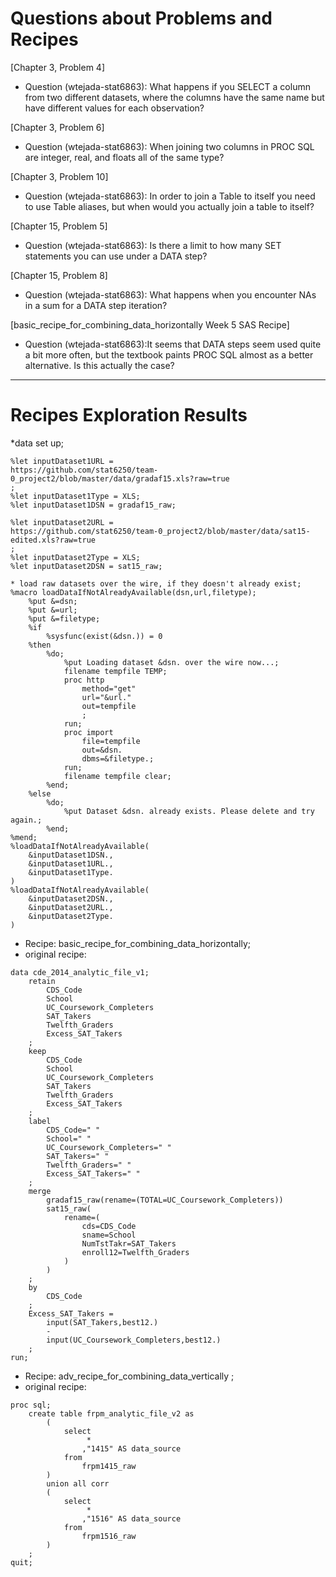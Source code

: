 
# Questions about Problems and Recipes



[Chapter 3, Problem 4]
* Question (wtejada-stat6863): What happens if you SELECT a column from two different datasets, where the columns have the same name but have different values for each observation? 

[Chapter 3, Problem 6]
* Question (wtejada-stat6863): When joining two columns in PROC SQL are integer, real, and floats all of the same type?
 
[Chapter 3, Problem 10]
* Question (wtejada-stat6863): In order to join a Table to itself you need to use Table aliases, but when would you actually join a table to itself?

[Chapter 15, Problem 5]
* Question (wtejada-stat6863): Is there a limit to how many SET statements you can use under a DATA step?

[Chapter 15, Problem 8]
* Question (wtejada-stat6863): What happens when you encounter NAs in a sum for a DATA step iteration?

[basic_recipe_for_combining_data_horizontally Week 5 SAS Recipe]
* Question (wtejada-stat6863):It seems that DATA steps seem used quite a bit more often, but the textbook paints PROC SQL almost as a better alternative. Is this actually the case?



***



# Recipes Exploration Results



*data set up;
```
%let inputDataset1URL =
https://github.com/stat6250/team-0_project2/blob/master/data/gradaf15.xls?raw=true
;
%let inputDataset1Type = XLS;
%let inputDataset1DSN = gradaf15_raw;

%let inputDataset2URL =
https://github.com/stat6250/team-0_project2/blob/master/data/sat15-edited.xls?raw=true
;
%let inputDataset2Type = XLS;
%let inputDataset2DSN = sat15_raw;

* load raw datasets over the wire, if they doesn't already exist;
%macro loadDataIfNotAlreadyAvailable(dsn,url,filetype);
    %put &=dsn;
    %put &=url;
    %put &=filetype;
    %if
        %sysfunc(exist(&dsn.)) = 0
    %then
        %do;
            %put Loading dataset &dsn. over the wire now...;
            filename tempfile TEMP;
            proc http
                method="get"
                url="&url."
                out=tempfile
                ;
            run;
            proc import
                file=tempfile
                out=&dsn.
                dbms=&filetype.;
            run;
            filename tempfile clear;
        %end;
    %else
        %do;
            %put Dataset &dsn. already exists. Please delete and try again.;
        %end;
%mend;
%loadDataIfNotAlreadyAvailable(
    &inputDataset1DSN.,
    &inputDataset1URL.,
    &inputDataset1Type.
)
%loadDataIfNotAlreadyAvailable(
    &inputDataset2DSN.,
    &inputDataset2URL.,
    &inputDataset2Type.
)
```

* Recipe:  basic_recipe_for_combining_data_horizontally; 
* original recipe:
```
data cde_2014_analytic_file_v1;
    retain
        CDS_Code
        School
        UC_Coursework_Completers
        SAT_Takers
        Twelfth_Graders
        Excess_SAT_Takers
    ;
    keep
        CDS_Code
        School
        UC_Coursework_Completers
        SAT_Takers
        Twelfth_Graders
        Excess_SAT_Takers
    ;
    label
        CDS_Code=" "
        School=" "
        UC_Coursework_Completers=" "
        SAT_Takers=" "
        Twelfth_Graders=" "
        Excess_SAT_Takers=" "
    ;   
    merge
        gradaf15_raw(rename=(TOTAL=UC_Coursework_Completers))
        sat15_raw(
            rename=(
                cds=CDS_Code
                sname=School
                NumTstTakr=SAT_Takers
                enroll12=Twelfth_Graders
            )
        )
    ;
    by
        CDS_Code
    ;
    Excess_SAT_Takers =
        input(SAT_Takers,best12.)
        -
        input(UC_Coursework_Completers,best12.)
    ;
run;
```
* Recipe:  adv_recipe_for_combining_data_vertically ; 
* original recipe:
```
proc sql;
    create table frpm_analytic_file_v2 as
        (
            select
                 *
                ,"1415" AS data_source
            from
                frpm1415_raw
        )
        union all corr
        (
            select
                 *
                ,"1516" AS data_source
            from
                frpm1516_raw
        )
    ;
quit;
```

